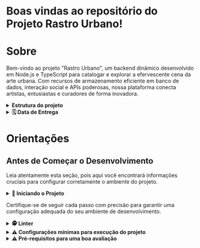 # Boas vindas ao repositório do Projeto Rastro Urbano!

# Sobre
 Bem-vindo ao projeto "Rastro Urbano", um backend dinâmico desenvolvido em Node.js e TypeScript para catalogar e explorar a efervescente cena da arte urbana. Com recursos de armazenamento eficiente em banco de dados, interação social e APIs poderosas, nossa plataforma conecta artistas, entusiastas e curadores de forma inovadora.


<details>
<summary><strong> Estrutura do projeto</strong></summary><br />

O projeto é composto de 2 entidades importantes para sua estrutura:
## Tecnologias Utilizadas
1. **cors (^2.8.5):**
   - Uma middleware do Express para habilitar o controle de acesso HTTP (CORS). Permite que você defina quem pode acessar sua API.

2. **dotenv (^16.0.3):**
   - Carrega variáveis de ambiente de um arquivo `.env` para o processo do Node.js. É útil para configurar variáveis sensíveis, como chaves de API, sem comprometê-las no controle de versão.

3. **express (4.18.2):**
   - Um framework web para Node.js que facilita a criação de APIs RESTful. Oferece uma variedade de recursos para roteamento, middleware, manipulação de solicitações e respostas, etc.

4. **firebase-admin (^11.10.1):**
   - SDK oficial do Firebase para administração do lado do servidor. Pode ser usado para acessar serviços do Firebase, como Firestore, Autenticação, etc., a partir do servidor.

5. **mongoose (^6.8.4):**
   - Um ODM (Object Data Modeling) para MongoDB e Node.js. Facilita a interação com bancos de dados MongoDB, fornecendo uma camada de abstração sobre as operações do banco de dados.

6. **multer (^1.4.5-lts.1):**
   - Um middleware do Express para o manuseio de dados de formulário em requisições HTTP, principalmente usado para upload de arquivos.

7. **nodemon (3.0.1):**
   - Uma ferramenta que ajuda no desenvolvimento reiniciando automaticamente a aplicação Node.js quando alterações nos arquivos são detectadas. Isso é útil para evitar a necessidade de reinicialização manual durante o desenvolvimento.

8. **uuid (9.0.0):**
   - Gera identificadores únicos universalmente (UUIDs). É útil quando você precisa de identificadores exclusivos para seus modelos ou recursos.

9. **typescript (^5.3.2):**
   - Uma linguagem superset do JavaScript que adiciona tipagem estática opcional. O TypeScript é transpilado para JavaScript antes da execução, proporcionando benefícios de desenvolvimento mais seguro e ferramentas avançadas de autocompletar e verificação de erros.

10. **Docker**

11. **docker-compose:**

Essas são as principais tecnologias e dependências utilizadas no projeto. Certifique-se de instalar essas dependências executando `npm install` no diretório do seu projeto para baixar e instalar todas as dependências listadas no arquivo `package.json`.

1️⃣ **Back-end:**
 - Será o ambiente que você realizará a maior parte das implementações exigidas.
 - Deve rodar na porta `4000`, pois o front-end faz requisições para ele nessa porta por padrão;
 - Sua aplicação deve ser inicializada a partir do arquivo `app/backend/src/server.ts`;
 - Garanta que o `express` é executado e a aplicação ouve a porta que vem das variáveis de ambiente;
 
 2️⃣**Banco de dados:**
  - Tem o papel de fornecer dados para o serviço de _backend_.
  - MongoDB
  - Mongoose
  - Durante a execução dos testes sempre vai ser acessado pelo `express` e via porta `4000` do `localhost`;
</details>

<details>
  <summary><strong> 🗓 Data de Entrega</strong></summary><br />
  * Serão `4 meses` dias de projeto;
  * Data de entrega: `01/04/2024 14:00`.
</details>

# Orientações

## Antes de Começar o Desenvolvimento

Leia atentamente esta seção, pois aqui você encontrará informações cruciais para configurar corretamente o ambiente do projeto.

<details>
<summary><strong>🔰 Iniciando o Projeto</strong></summary><br />

Para criar um backend que armazena dados de artistas e arte, juntamente com fotos da arte, utilizando Node.js, MongoDB, Firebase, TypeScript e JWT, você precisará seguir alguns passos básicos. Aqui está um guia simplificado:

### 1. Instalação do Node.js e npm:

Certifique-se de ter o Node.js e o npm instalados em sua máquina. Você pode baixá-los em [nodejs.org](https://nodejs.org/).

### 2. Inicialização do Projeto:

No terminal, crie um novo diretório para o seu projeto e execute:

```bash
mkdir nome-do-projeto
cd nome-do-projeto
npm init -y
```

### 3. Instalação das Dependências:

Instale as dependências necessárias:

```bash
npm install express mongoose body-parser firebase-admin jsonwebtoken bcrypt bcryptjs multer
npm install --save-dev typescript @types/node @types/express @types/mongoose @types/body-parser @types/multer ts-node
```

### 4. Configuração do TypeScript:

Crie um arquivo de configuração do TypeScript chamado `tsconfig.json` na raiz do seu projeto:

```json
{
  "compilerOptions": {
    "target": "es6",
    "module": "commonjs",
    "outDir": "./dist",
    "rootDir": "./src",
    "strict": true,
    "esModuleInterop": true,
    "skipLibCheck": true
  },
  "include": ["src/**/*.ts"],
  "exclude": ["node_modules"]
}
```

### 5. Estrutura do Projeto:

Organize seu projeto com uma estrutura de diretórios como esta:

```
- nome-do-projeto
  - src
    - controllers
    - models
    - routes
    - utils
  - dist
  - uploads (para armazenar as fotos)
```

### 6. Configuração do Firebase:

Crie um projeto no [Firebase Console](https://console.firebase.google.com/), e faça o download do arquivo de configuração do SDK Admin. Renomeie o arquivo para `firebase-admin-key.json` e coloque-o na raiz do seu projeto.

### 7. Configuração do MongoDB:

Configure uma instância do MongoDB. Você pode usar um serviço online como o MongoDB Atlas ou instalar localmente.

### 8. Implementação:

- Crie os modelos de dados (`models`) para Artista e Arte usando o Mongoose.
- Implemente as rotas (`routes`) para manipular os dados.
- Implemente os controladores (`controllers`) para processar as solicitações.
- Use o Firebase Admin SDK para autenticação e armazenamento de arquivos.
- Utilize o JWT para autenticação.
- Configure o Multer para processar uploads de fotos.

### 9. Scripts no package.json:

Adicione scripts ao seu `package.json` para facilitar a execução do projeto:

```json
"scripts": {
  "start": "node dist/index.js",
  "dev": "ts-node src/index.ts",
  "build": "tsc"
}
```

### 10. Execução:
Execução sem uso do Docker:

- Execute `npm run dev` para iniciar o servidor em modo de desenvolvimento.
- Execute `npm run build` para compilar o código TypeScript para JavaScript.
- Execute `npm start` para iniciar o servidor em produção.

Este é um guia básico e simplificado. Dependendo dos requisitos específicos do seu projeto, você pode precisar ajustar e expandir essas etapas. Certifique-se de revisar a documentação das bibliotecas e serviços que está utilizando para uma implementação mais detalhada.

### 11. Docker e docker-compose
Execução com uso do Docker:

- Com docker-compose up -d, já é realizado a construção de tudo no projeto, incluido o npm run dev

 ` docker-compose up -d `

- Essa execução docker exec -it api-rastro-urbano-app-1 bash é para desenvolver dentro do docker:

`docker exec -it api-rastro-urbano-app-1 bash`

</details>

Certifique-se de seguir cada passo com precisão para garantir uma configuração adequada do seu ambiente de desenvolvimento.

</details>

<details>
<summary><strong>🕵️ Linter</strong></summary><br />

A instalação de um linter no seu projeto é uma ótima prática para garantir consistência no estilo do código e identificar possíveis erros ou más práticas. Vou fornecer um exemplo de como você pode instalar o ESLint, um linter popular para JavaScript e TypeScript, em seu projeto:

1. **Instalar o ESLint como uma dependência de desenvolvimento:**

   Execute o seguinte comando no terminal na raiz do seu projeto:

   ```bash
   npm install eslint --save-dev
   ```

2. **Inicializar o ESLint:**

   Depois de instalar o ESLint, você precisa configurá-lo para o seu projeto. Execute o seguinte comando e siga as instruções:

   ```bash
   npx eslint --init
   ```

   Este comando irá criar um arquivo chamado `.eslintrc.js` na raiz do seu projeto.

3. **Configurar o ESLint (opcional):**

   Se você quiser personalizar as regras do ESLint para atender às necessidades específicas do seu projeto, edite o arquivo `.eslintrc.js`. Aqui está um exemplo básico:

   ```javascript
   module.exports = {
     env: {
       node: true,
       es6: true,
     },
     extends: 'eslint:recommended',
     parserOptions: {
       ecmaVersion: 2018,
       sourceType: 'module',
     },
     rules: {
       // Suas regras personalizadas aqui
     },
   };
   ```

   Você pode consultar a [documentação do ESLint](https://eslint.org/docs/user-guide/configuring) para obter mais informações sobre as configurações disponíveis.

4. **Executar o ESLint:**

   Você pode executar o ESLint manualmente usando o seguinte comando:

   ```bash
   npx eslint yourfile.js
   ```

   Ou você pode adicionar um script no seu `package.json` para tornar isso mais conveniente:

   ```json
   "scripts": {
     "lint": "eslint ."
   }
   ```

   Em seguida, você pode executar o linter usando:

   ```bash
   npm run lint
   ```

Agora, o ESLint está configurado no seu projeto. Ele analisará seu código em busca de problemas e seguirá as regras definidas no seu arquivo de configuração `.eslintrc.js`.

</details>



<details>
<summary><strong> ⚠️ Configurações mínimas para execução do projeto</strong></summary><br />

Na sua máquina você deve ter:

 - Sistema Operacional Distribuição Unix
 - Node versão 16

➡️ O `node` deve ter versão igual ou superior à `16.14.0 LTS`:
  - Para instalar o nvm, [acesse esse link](https://github.com/nvm-sh/nvm#installing-and-updating);
  - Rode os comandos abaixo para instalar a versão correta de `node` e usá-la:
    - `nvm install 16.14 --lts`
    - `nvm use 16.14`
    - `nvm alias default 16.14`

</details>

<details>
  <summary><strong>⚠️ Pré-requisitos para uma boa avaliação</strong></summary><br />

## Durante o desenvolvimento

Aqui você encontrará orientações e dicas que ajudarão muito no desenvolvimento do projeto. Sempre que tiver dúvidas ou bugs aparecerem, dê uma olhada aqui. 👀

<details>
<summary><strong> ⌨️ Boas práticas </strong></summary><br/>

* Versione seu projeto

  * Faça `commits` das alterações que você fizer no código regularmente;

  * Lembre-se de sempre após um (ou alguns) `commits` atualizar o repositório remoto.

  * Os comandos que você utilizará com mais frequência são:
    1. `git status` _(para verificar o que está em vermelho - fora do stage - e o que está em verde - no stage)_;
    2. `git add` _(para adicionar arquivos ao stage do Git)_;
    3. `git commit` _(para criar um commit com os arquivos que estão no stage do Git)_;
    4. `git push -u nome-da-branch` _(para enviar o commit para o repositório remoto na primeira vez que fizer o `push` de uma nova branch)_;
    5. `git push` _(para enviar o commit para o repositório remoto após o passo anterior)_.

</details>

<details>
<summary><strong> 📦 Pacotes externos</strong></summary><br />

* ⚠️ **As alterações que você fizer no arquivo `app/backend/packages.json` serão descartadas no momento da avaliação, caso queira instalar pacotes adicionais ao back-end, utilize o arquivo `app/backend/packages.npm`, separando os pacotes por espaços ou quebras de linha.** Exemplo:

  ```text
  joi
  cors
  @types/cors
  ```

</br>

</details>

<details id='Criptografia-de-senhas'>
<summary><strong>🔐 Criptografia de senhas </strong></summary><br />

⚠️ A biblioteca utilizada para criptografar a senha no banco de dados é a `bcryptjs` [bcryptjs npm](https://github.com/dcodeIO/bcrypt.js) e que já vem instalada no projeto e não deve ser alterada ou substituída. Recomendamos que explore os recursos da biblioteca na documentação para implementar no projeto ao cadastrar um usuário e ao realizar login ⚠️

</details>

<details id='testes-de-cobertura'>
  <summary><strong> Testes de cobertura </strong></summary><br/>

  A construção de testes de cobertura no back-end deve ser feita em *TypeScript*, utilizando `mocha`, `chai` e `sinon`, na pasta `app/backend/src/tests/`, conforme o exemplo em `app/backend/src/tests/change.me.test.ts` *(aqui considerando um teste de integração)*:

  ```typescript
  import * as sinon from 'sinon';
  import * as chai from 'chai';
  // @ts-ignore
  import chaiHttp = require('chai-http');

  import { app } from '../app';
  import Example from '../database/models/ExampleModel';

  import { Response } from 'superagent';

  chai.use(chaiHttp);

  const { expect } = chai;

  describe('Seu teste', () => {
    /**
     * Exemplo do uso de stubs com tipos
     */

    // let chaiHttpResponse: Response;

    // before(async () => {
    //   sinon
    //     .stub(Example, "findOne")
    //     .resolves({
    //       ...<Seu mock>
    //     } as Example);
    // });

    // after(()=>{
    //   (Example.findOne as sinon.SinonStub).restore();
    // })

    // it('...', async () => {
    //   chaiHttpResponse = await chai
    //      .request(app)
    //      ...

    //   expect(...)
    // });

    it('Seu sub-teste', () => {
      expect(false).to.be.eq(true);
    });
  });
  ```

  Os testes devem cobrir todos os arquivos contidos em `app/backend/src`, com exceção daqueles que já foram entregues com o projeto.

  Para rodar testes de cobertura no seu back-end, utilize o comando: `npm run test:coverage`.

  :warning:
  Para que o comando acima funcione localmente (fora do container) você deverá configurar na raiz do _back-end_ o seu arquivo _.env_. Como explicado na Seção [⚙️ Variáveis de ambiente](#Variaveis-de-ambiente).

</details>

<details>
  <summary><strong>ℹ️ Status HTTP</strong></summary><br />

  Tenha em mente que todas as "respostas" devem respeitar os [status do protocolo HTTP](https://developer.mozilla.org/pt-BR/docs/Web/HTTP/Status), com base no que o REST prega.

  Alguns exemplos:

  - Requisições que precisam de token mas não o receberam devem retornar um código de `status 401`;

  - Requisições que não seguem o formato pedido pelo servidor devem retornar um código de `status 400`;

  - Um problema inesperado no servidor deve retornar um código de `status 500`;

  - Um acesso ao criar um recurso, no nosso caso usuário ou partida, deve retornar um código de `status 201`.

  - Quando solicitado algo que não existe no banco, deve retornar um código de `status 404`.

</details>

<details>
  <summary><strong>🛠 Execução de testes em sua máquina</strong></summary>

> :information_source: IMPORTANTE


# Sobre os Requisitos

Esse projeto é composto de 3 fluxos principais:
1. Artista
2. Users e Login (Pessoas Usuárias e Credenciais de acesso)
3. Artes (Partidas)


## Database
  - MongoDB
  - Express
  - Firebase
  - Multer
  - Atlas

## Fluxo 1: Artistas

<details>
  <summary><strong> Introdução </strong></summary>

 - Os requisitos a seguir consideram o consumo da rota `/artista` para retornar os dados dos artistas

</details>

<details>
  <summary><strong> Requisitos </strong></summary>

### 1 - Desenvolva em `/app/backend/src/database` nas pastas correspondentes, uma migration e um model para a tabela de artista


### 2 - (`TDD`) Desenvolva testes que cubram no mínimo 5 por cento dos arquivos em `/app/backend/src`, com um mínimo de 7 linhas cobertas

  **Sugestões:**
  - Baseando-se no contrato do endpoint `/artista` **do próximo requisito**, inicie um teste de integração utilizando a metodologia `TDD` com a implementação do requisito seguinte;
  - Nesse primeiro momento, foque em desenvolver o que pede o requisito, progredindo gradualmente a partir disso;
  - Para tanto, utilize/altere o arquivo de referência `app/backend/src/tests/change.me.test.ts`;
  - Veja a seção de [Testes de cobertura](#testes-de-cobertura) para mais detalhes.

### 3 - Desenvolva o endpoint `/artista` no back-end de forma que ele possa retornar todos os times corretamente

  - Deve ser uma rota `GET` com resposta com status `200` e com um `json` contendo o retorno no seguinte modelo:

```json
[
  {
    "id": 1,
    "nomeArtista": "Luciano"
  },
  {
    "id": 2,
    "nomeArtista": "Gabriel"
  },
  {
    "id": 3,
    "nomeArtista": "Matheus"
  },
  ...
]
```

### 4 - (`TDD`) Desenvolva testes que cubram no mínimo 10 por cento dos arquivos em `/app/backend/src`, com um mínimo de 19 linhas cobertas

  **Sugestão:**
  - Evolua os testes de integração da sua rota `/artista`, utilizando o método `TDD`, agora considerando **o contrato do próximo requisito**.

### 5 - Desenvolva o endpoint `/artista/:id` no back-end de forma que ele possa retornar dados de um time específico

  - Deve ser uma rota `GET` com resposta com status `200` e com um `json` contendo o retorno no seguinte modelo:

```json
{
  "id": 1,
  "nomeArtista": "Luciano"
}
```

</details>

## Fluxo 2: Users e Login (Pessoas Usuárias e Credenciais de acesso)

<details>
  <summary><strong> Introdução </strong></summary>

- A rota utilizada deve ser (`/login`);

- A rota deve receber os campos `email` e `password` e esses campos devem ser validados no banco de dados:
  - O campo `email` deve receber um email válido. Ex: `rastro@projeto.com`;
  - O campo `password` deve ter mais de 6 caracteres.
  - Além de válidos, é necessário que o email e a senha estejam cadastrados no banco para ser feito o login;

- O body da requisição deve conter o seguinte formato:
  ```json
  {
    "email": "string",
    "password": "string"
  }
  ```

</details>

<details>
  <summary><strong> Requisitos </strong></summary>

### 6 - Desenvolva em `/app/backend/src/database` nas pastas correspondentes, uma migration e um model para a tabela de pessoas usuárias

  - O avaliador consultará os dados da tabela `users`, verificando se ela contém os dados iniciais corretos. [Nessa seção](#sequelize) temos o diagrama de entidades;

### 7 - (`TDD`) Desenvolva testes que cubram no mínimo 15 por cento dos arquivos em `/app/backend/src`, com um mínimo de 25 linhas cobertas

  **Sugestão:**
  - Baseando-se no contrato do endpoint `/login` **do próximo requisito**, inicie um teste de integração utilizando a metodologia `TDD` com a implementação do requisito seguinte;

### 8 - Desenvolva o endpoint `/login` no back-end de maneira que ele permita o acesso com dados válidos no front-end

  - A rota de ser do tipo `POST`;

  - O avaliador verificará se é possível fazer o login com dados corretos e que, após o acesso, será redirecionado para a tela de jogos.

  - O endpoint `/login` no back-end não deve permitir o acesso sem informar um email no front-end

  - O endpoint `/login` no back-end não deve permitir o acesso sem informar uma senha no front-end

  - As senhas que existem no banco de dados estão encriptadas. Veja a [seção de Criptografia de Senhas](#Criptografia-de-senhas) para mais detalhes de como comparar a senha do banco com a senha do corpo da requisição.

  - Se o login foi feito com sucesso, o resultado retornado deverá ser similar ao exibido abaixo, com um status http `200`:

    ```json
    {
      "token": "eyJhbGciOiJIUzI1NiIsInR5cCI6IkpXVCJ9.eyJpZCI6MSwicm9sZSI6ImFkbWluIiwiaWF0IjoxNjU0NTI3MTg5fQ.XS_9AA82iNoiVaASi0NtJpqOQ_gHSHhxrpIdigiT-fc" // Aqui deve ser o token gerado pelo backend.
    }
    ```

  - O avaliador verificará se fazer o login sem um email, haverá o retorno de status _bad request_.

  - Se o login não tiver o campo "email", o resultado retornado deverá ser a mensagem abaixo, com um status http `400`:

    ```json
    { "message": "All fields must be filled" }
    ```

  - O avaliador verificará se fazer login sem senha, o retorno será status _bad request_.

  - Se o login não tiver o campo "password", o resultado retornado deverá ser conforme exibido abaixo, com um status http `400`:

    ```json
    { "message": "All fields must be filled" }
    ```

### 9 - (`TDD`) Desenvolva testes que cubram no mínimo 20 por cento dos arquivos em `/app/backend/src`, com um mínimo de 35 linhas cobertas

  **Sugestão:**
  - Evolua os testes de integração da sua rota `/login`, utilizando o método `TDD`, agora considerando **o contrato do próximo requisito**.

### 10 - Desenvolva o endpoint `/login` no back-end de maneira que ele não permita o acesso com um email não cadastrado ou senha incorreta no front-end

- Se o login tiver o "email" **inválido** ou a "senha" **inválida**, o resultado retornado será similar ao exibido abaixo, com um status http `401`:

  ```json
    { "message": "Invalid email or password" }
  ```

- Sendo emails inválidos:
  - Emails com formato inválido: `@exemplo.com`, `exemplo@exemplo`, `exemplo@.com`, `exemplo.exemplo.com`;
  - Emails com formato válido, mas não cadastrados no banco;
- Sendo senhas inválidas:
  - Senhas com formato inválido: com um tamanho **menor** do que `6 caracteres`;
  - Senhas com formato válido, mas não cadastradas no banco;

### 11 - (`TDD`) Desenvolva testes que cubram no mínimo 30 por cento dos arquivos em `/app/backend/src`, com um mínimo de 45 linhas cobertas

  **Sugestão:**
- Baseando-se no contrato do endpoint `/login/role` **do próximo requisito**, inicie um teste de integração utilizando a metodologia TDD com a implementação do requisito seguinte;

### 12 - Desenvolva um middleware de validação para o `token`, verificando se ele é válido, e desenvolva o endpoint `/login/role` no back-end de maneira que ele retorne os dados corretamente no front-end

  - Deve ser uma rota `GET` que receba um `header` com parâmetro `authorization`, onde ficará armazenado o token gerado no login;

  - Será validado na API que não é possível retornar um objeto com o tipo de usuário, sem um token;

  - Caso o token não seja informado, deve-se retornar, com um status `401`, a seguinte mensagem:

  ```json
  { "message": "Token not found" }
  ```

  - Será validado na API que não é possível retornar um objeto com o tipo de usuário, com um token inválido

  - Caso o token informado não seja válido, deve-se retornar, com um status `401`, a seguinte mensagem:

  ```json
  { "message": "Token must be a valid token" }
  ```

  - O avaliador verificará se ao tentar bater na rota com um token válido, o mesmo retornará o tipo de usuário.

  A resposta deve ser de status `200` com um `objeto` contendo a `role` do *user*:
  ```json
    { "role": "admin" }
  ```

</details>

## Fluxo 3: artes 

<details>
  <summary><strong> Introdução </strong></summary>

  - Para os requisitos de criação de artes, será necessário implementar o model e algumas rotas relacionadas a entidade artes.

</details>

<details>
  <summary><strong> Requisitos </strong></summary>

### 13 - Desenvolva em `/app/backend/src/database` nas pastas correspondentes, uma migration e um model para a tabela de artes

- O avaliador consultará os dados da tabela `matches`, verificando se ela contém os dados iniciais corretos. [Nessa seção](#sequelize) temos o diagrama de entidades.

### 14 - (`TDD`) Desenvolva testes que cubram no mínimo 45 por cento dos arquivos em `/app/backend/src`, com um mínimo de 70 linhas cobertas

  **Sugestão:**

- Crie um novo teste de integração, agora da sua rota `/matches`, utilizando o método `TDD`, considerando **os contratos dos próximos requisitos**. [Nessa seção](#sequelize) temos o diagrama de entidades.

### 15 - Desenvolva o endpoint `/artes` de forma que os dados apareçam corretamente na tela de partidas no front-end

- A rota deve ser um `GET` e retorna uma lista de partidas;

- Será validado que a página apresentará todos os dados de partidas sem nenhum filtro.

    Exemplo de retorno:

    ```json
    [
      {
        "id": 1,
        "nomeArtista": "Luciano",
        "fotaArte": "endereço dda arte",
        "uf": "MG",
        "endereço": "endereço da arte",
        "descricaoArte": "descricao",
      },
      ...
      {
        "id": 2,
        "nomeArtista": "Gabriel",
        "fotaArte": "endereço dda arte",
        "uf": "MG",
        "endereço": "endereço da arte",
        "descricaoArte": "descricao",
      },
    ]
    ```


### 16 - Desenvolva o endpoint `/artes/:id` de forma que seja possível atualizar partidas em andamento

- O endpoint deve ser do tipo `PATCH`;

- Será recebido o `id` pelo parâmetro da URL;

- Será validado que não é possível alterar uma partida sem um token;

- Caso o token não seja informado, deve-se retornar, com um status `401`, a seguinte mensagem:

  ```json
  { "message": "Token not found" }
  ```

- Será validado que não é possível alterar uma partida com um token inválido;

- Caso o token informado não seja válido, deve-se retornar, com um status `401`, a seguinte mensagem:

  ```json
  { "message": "Token must be a valid token" }
  ```

- Será avaliado que é possível alterar o resultado de uma partida.

- O corpo da requisição terá o seguinte formato:

  ```json
      {
        "id": 2,
        "nomeArtista": "Gabriel",
        "fotaArte": "endereço dda arte",
        "uf": "MG",
        "endereço": "endereço da arte",
        "descricaoArte": "descricao",
      },
  ```

- Será avaliado que é o endpoint responde à requisição com um status `200` e qualquer corpo.

### 19 - (`TDD`) Desenvolva testes que cubram no mínimo 60 por cento dos arquivos em `/app/backend/src`, com um mínimo de 80 linhas cobertas

  **Sugestão:**
  - Crie um novo teste de integração, agora da sua rota `/matches`, utilizando o método `TDD`, agora considerando **os contratos dos próximos requisitos**.

### 20 - Desenvolva o endpoint `/artes` de modo que seja possível cadastrar uma nova partida em andamento no banco de dados

- A rota deverá ser do tipo `POST` e retornar a partida inserida no banco de dados;

- Será validado que não é possível inserir uma partida sem um token;

- Caso o token não seja informado, deve-se retornar, com um status `401`, a seguinte mensagem:

  ```json
  { "message": "Token not found" }
  ```

- Será validado que não é possível inserir uma partida com um token inválido;

- Caso o token informado não seja válido, deve-se retornar, com um status `401`, a seguinte mensagem:

  ```json
  { "message": "Token must be a valid token" }
  ```

- Será validado que é possível salvar uma arte no banco de dados;

- O corpo da requisição terá o seguinte formato:

  ```json
        {
        "nomeArtista": "Rose",
        "fotaArte": "endereço dda arte",
        "uf": "MG",
        "endereço": "endereço da arte",
        "descricaoArte": "descricao",
      },

- Caso a partida seja inserida com sucesso, deve-se retornar os dados da partida, com _status_ `201`:

  ```json
      {
        "id": 4,
        "nomeArtista": "Rose",
        "fotaArte": "endereço dda arte",
        "uf": "MG",
        "endereço": "endereço da arte",
        "descricaoArte": "descricao",
      },
  ```


</details>

<details>
  <summary><strong> Requisitos </strong></summary>


### 22 - Desenvolva testes que cubram no mínimo 80 por cento dos arquivos em `/app/backend/src`, com um mínimo de 100 linhas cobertas

</details>
